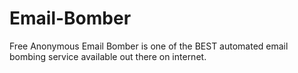 # Email-Bomber
Free Anonymous Email Bomber is one of the BEST automated email bombing service available out there on internet.
